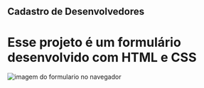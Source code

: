 ## Cadastro de Desenvolvedores

# Esse projeto é um formulário desenvolvido com HTML e CSS 

<img src='https://github.com/javorskinha/Cadastro-DEVs/assets/146042756/a2345af9-2bfd-41c2-9563-15afaf7d7dd4' alt='imagem do formulario no navegador'/>
